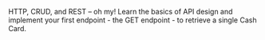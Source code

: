 HTTP, CRUD, and REST – oh my! Learn the basics of API design and implement your first endpoint - the GET endpoint - to retrieve a single Cash Card.
